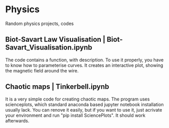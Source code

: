 # Physics
Random physics projects, codes


## Biot-Savart Law Visualisation | Biot-Savart_Visualisation.ipynb

The code contains a function, with description. To use it properly, you have to know how to parameterise curves.
It creates an interactive plot, showing the magnetic field around the wire.

## Chaotic maps | Tinkerbell.ipynb

It is a very simple code for creating chaotic maps.
The program uses scienceplots, which standard anaconda based jupyter notebook installation usually lack.
You can renove it easily, but if you want to use it, just acrivate your environment
and run "pip install SciencePlots". It should work afterwards.
